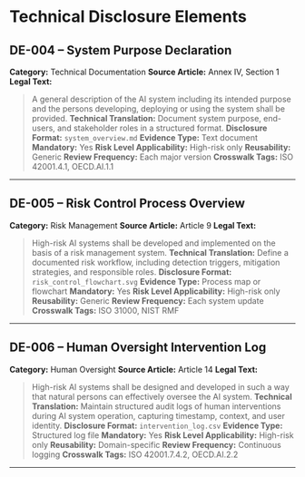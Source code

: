 # Technical Disclosure Elements

## DE-004 – System Purpose Declaration

**Category:** Technical Documentation
**Source Article:** Annex IV, Section 1
**Legal Text:**
> A general description of the AI system including its intended purpose and the persons developing, deploying or using the system shall be provided.
**Technical Translation:**
Document system purpose, end-users, and stakeholder roles in a structured format.
**Disclosure Format:** `system_overview.md`
**Evidence Type:** Text document
**Mandatory:** Yes
**Risk Level Applicability:** High-risk only
**Reusability:** Generic
**Review Frequency:** Each major version
**Crosswalk Tags:** ISO 42001.4.1, OECD.AI.1.1

---

## DE-005 – Risk Control Process Overview

**Category:** Risk Management
**Source Article:** Article 9
**Legal Text:**
> High-risk AI systems shall be developed and implemented on the basis of a risk management system.
**Technical Translation:**
Define a documented risk workflow, including detection triggers, mitigation strategies, and responsible roles.
**Disclosure Format:** `risk_control_flowchart.svg`
**Evidence Type:** Process map or flowchart
**Mandatory:** Yes
**Risk Level Applicability:** High-risk only
**Reusability:** Generic
**Review Frequency:** Each system update
**Crosswalk Tags:** ISO 31000, NIST RMF

---

## DE-006 – Human Oversight Intervention Log

**Category:** Human Oversight
**Source Article:** Article 14
**Legal Text:**
> High-risk AI systems shall be designed and developed in such a way that natural persons can effectively oversee the AI system.
**Technical Translation:**
Maintain structured audit logs of human interventions during AI system operation, capturing timestamp, context, and user identity.
**Disclosure Format:** `intervention_log.csv`
**Evidence Type:** Structured log file
**Mandatory:** Yes
**Risk Level Applicability:** High-risk only
**Reusability:** Domain-specific
**Review Frequency:** Continuous logging
**Crosswalk Tags:** ISO 42001.7.4.2, OECD.AI.2.2

---
